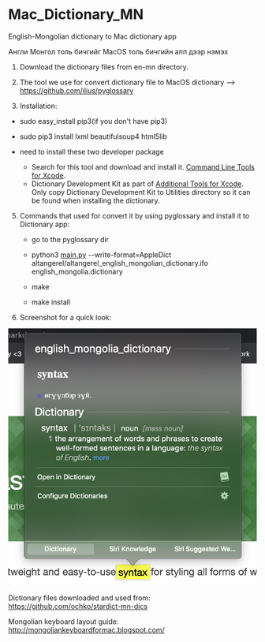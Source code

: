 # Mac_Dictionary_MN
English-Mongolian dictionary to Mac dictionary app

Англи Монгол толь бичгийг MacOS толь бичгийн апп дээр нэмэх

1. Download the dictionary files from en-mn directory.

2. The tool we use for convert dictionary file to MacOS dictionary --> https://github.com/ilius/pyglossary

4. Installation: 

  - sudo easy_install pip3(if you don't have pip3)
  - sudo pip3 install lxml beautifulsoup4 html5lib
  - need to install these two developer package 

    - Search for this tool and download and install it. [Command Line Tools for Xcode](http://developer.apple.com/downloads).
    - Dictionary Development Kit as part of [Additional Tools for Xcode](http://developer.apple.com/downloads). Only copy Dictionary Development Kit to Utilities directory so it can be found when installing the dictionary.

5. Commands that used for convert it by using pyglossary and install it to Dictionary app:

    - go to the pyglossary dir
    
    - python3 [main.py](http://main.py/) --write-format=AppleDict altangerel/altangerel_english_mongolian_dictionary.ifo english_mongolia.dictionary

    - make

    - make install
  
6. Screenshot for a quick look:

  ![Test Image 1](https://github.com/N3TBOY/Mac_Dictionary_MN/blob/master/en-mn/Screen%20Shot%202020-07-31%20at%2018.19.10.png)

Dictionary files downloaded and used from: https://github.com/ochko/stardict-mn-dics

Mongolian keyboard layout guide: http://mongoliankeyboardformac.blogspot.com/
